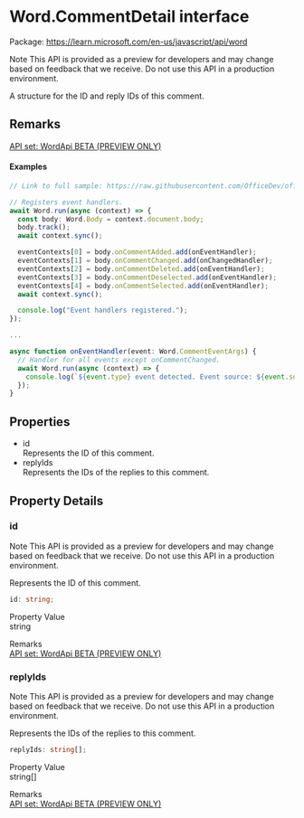# Word.CommentDetail interface

Package: https://learn.microsoft.com/en-us/javascript/api/word

Note
This API is provided as a preview for developers and may change based on feedback that we receive. Do not use this API in a production environment.

A structure for the ID and reply IDs of this comment.

## Remarks

[API set: WordApi BETA (PREVIEW ONLY)](https://learn.microsoft.com/en-us/javascript/api/requirement-sets/word/word-api-requirement-sets)

#### Examples

```typescript
// Link to full sample: https://raw.githubusercontent.com/OfficeDev/office-js-snippets/prod/samples/word/99-preview-apis/manage-comments.yaml

// Registers event handlers.
await Word.run(async (context) => {
  const body: Word.Body = context.document.body;
  body.track();
  await context.sync();

  eventContexts[0] = body.onCommentAdded.add(onEventHandler);
  eventContexts[1] = body.onCommentChanged.add(onChangedHandler);
  eventContexts[2] = body.onCommentDeleted.add(onEventHandler);
  eventContexts[3] = body.onCommentDeselected.add(onEventHandler);
  eventContexts[4] = body.onCommentSelected.add(onEventHandler);
  await context.sync();

  console.log("Event handlers registered.");
});

...

async function onEventHandler(event: Word.CommentEventArgs) {
  // Handler for all events except onCommentChanged.
  await Word.run(async (context) => {
    console.log(`${event.type} event detected. Event source: ${event.source}. Comment info:`, event.commentDetails);
  });
}
```

## Properties

- id  
  Represents the ID of this comment.
- replyIds  
  Represents the IDs of the replies to this comment.

## Property Details

### id

Note
This API is provided as a preview for developers and may change based on feedback that we receive. Do not use this API in a production environment.

Represents the ID of this comment.

```typescript
id: string;
```

Property Value  
string

Remarks  
[API set: WordApi BETA (PREVIEW ONLY)](https://learn.microsoft.com/en-us/javascript/api/requirement-sets/word/word-api-requirement-sets)

### replyIds

Note
This API is provided as a preview for developers and may change based on feedback that we receive. Do not use this API in a production environment.

Represents the IDs of the replies to this comment.

```typescript
replyIds: string[];
```

Property Value  
string[]

Remarks  
[API set: WordApi BETA (PREVIEW ONLY)](https://learn.microsoft.com/en-us/javascript/api/requirement-sets/word/word-api-requirement-sets)